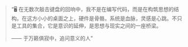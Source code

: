 >  “🖥️ 在无数次敲击键盘的回响中，我不是在编写代码，而是在构筑思想的结构。在这方小小的桌面之上，硬件是骨骼，系统是血脉，灵感是心跳。不只是工具的集合，它是意识的延伸，是思想与现实之间的一座桥梁。
>
> —— 于万籁俱寂中，追问意义的人”
